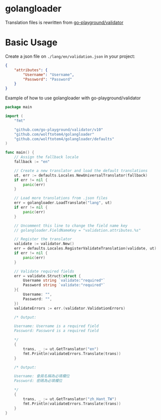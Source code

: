 # golangloader

Translation files is rewritten from [go-playground/validator](https://github.com/go-playground/validator/tree/master/translations)

# Basic Usage

Create a json file on `./lang/en/validation.json` in your project:

```json
{
    "attributes": {
        "Username": "Username",
        "Password": "Password"
    }
}
```

Example of how to use golangloader with go-playground/validator

```go
package main

import (
	"fmt"

	"github.com/go-playground/validator/v10"
	"github.com/wolftotem4/golangloader"
	"github.com/wolftotem4/golangloader/defaults"
)

func main() {
	// Assign the fallback locale
	fallback := "en"

	// Create a new translator and load the default translations
	ut, err := defaults.Locales.NewUniversalTranslator(fallback)
	if err != nil {
		panic(err)
	}

	// Load more translations from .json files
	err = golangloader.LoadTranslate("lang", ut)
	if err != nil {
		panic(err)
	}

	// Uncomment this line to change the field name key
	// golangloader.FieldNameKey = "validation.attributes.%s"

	// Register the translator
	validate := validator.New()
	err = defaults.Locales.RegisterValidateTranslation(validate, ut)
	if err != nil {
		panic(err)
	}

	// Validate required fields
	err = validate.Struct(struct {
		Username string `validate:"required"`
		Password string `validate:"required"`
	}{
		Username: "",
		Password: "",
	})
	validateErrors := err.(validator.ValidationErrors)

	/* Output:

	Username: Username is a required field
	Password: Password is a required field

	*/
	{
		trans, _ := ut.GetTranslator("en")
		fmt.Println(validateErrors.Translate(trans))
	}

	/* Output:

	Username: 會員名稱為必填欄位
	Password: 密碼為必填欄位

	*/
	{
		trans, _ := ut.GetTranslator("zh_Hant_TW")
		fmt.Println(validateErrors.Translate(trans))
	}
}
```